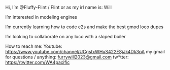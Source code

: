 Hi, I’m @Fluffy-Flint / Flint or as my irl name is: Will

I’m interested in modeling engines

I’m currently learning how to code e2s and make the best gmod loco dupes

I’m looking to collaborate on any loco with a sloped boiler

How to reach me:
Youtube: https://www.youtube.com/channel/UCgstxWHuS422ESjJk4Dk3pA
my gmail for questions / anything: furrywill2023@gmail.com
tw*tter: https://twitter.com/WA4pacific

